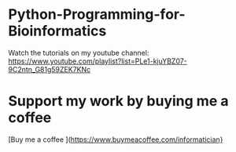 # Python-Programming-for-Bioinformatics

Watch the tutorials on my youtube channel: https://www.youtube.com/playlist?list=PLe1-kjuYBZ07-9C2ntn_G81g59ZEK7KNc

# Support my work by buying me a coffee
[Buy me a coffee ](https://www.buymeacoffee.com/informatician}
